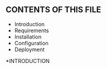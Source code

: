 CONTENTS OF THIS FILE
---------------------

 * Introduction
 * Requirements
 * Installation
 * Configuration
 * Deployment
 
*INTRODUCTION
